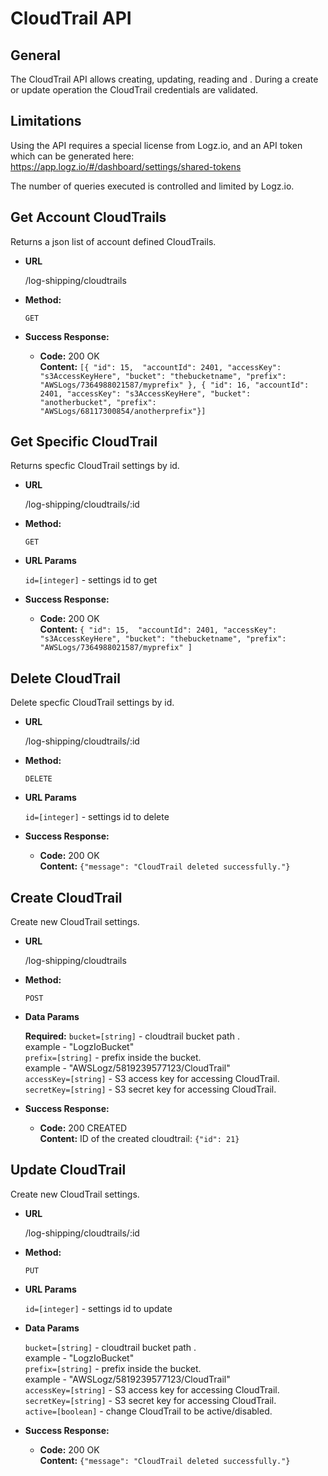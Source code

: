 # CloudTrail API

## General
The CloudTrail API allows creating, updating, reading and .
During a create or update operation the CloudTrail credentials are validated.

## Limitations
Using the API requires a special license from Logz.io, and an API token which can be generated here: https://app.logz.io/#/dashboard/settings/shared-tokens 

The number of queries executed is controlled and limited by Logz.io.


**Get Account CloudTrails**
----
  Returns a json list of account defined CloudTrails.

* **URL**

  /log-shipping/cloudtrails

* **Method:**

  `GET`

* **Success Response:**

  * **Code:** 200 OK <br />
    **Content:** `[{
    	"id": 15, 
    	"accountId": 2401,
    	"accessKey": "s3AccessKeyHere",
    	"bucket": "thebucketname",
    	"prefix": "AWSLogs/7364988021587/myprefix"
    }, { "id": 16, "accountId": 2401, "accessKey": "s3AccessKeyHere", "bucket": "anotherbucket", "prefix": "AWSLogs/68117300854/anotherprefix"}]`


**Get Specific CloudTrail**
----
  Returns specfic CloudTrail settings by id.

* **URL**

  /log-shipping/cloudtrails/:id

* **Method:**

  `GET`

*  **URL Params**
 
   `id=[integer]` - settings id to get

* **Success Response:**

  * **Code:** 200 OK <br />
    **Content:** `{
    	"id": 15, 
    	"accountId": 2401,
    	"accessKey": "s3AccessKeyHere",
    	"bucket": "thebucketname",
    	"prefix": "AWSLogs/7364988021587/myprefix"
    ]`


**Delete CloudTrail**
----
  Delete specfic CloudTrail settings by id.

* **URL**

  /log-shipping/cloudtrails/:id

* **Method:**

  `DELETE`

*  **URL Params**
 
   `id=[integer]` - settings id to delete

* **Success Response:**

  * **Code:** 200 OK <br />
    **Content:** `{"message": "CloudTrail deleted successfully."}`


**Create CloudTrail**
----
  Create new CloudTrail settings.

* **URL**

  /log-shipping/cloudtrails

* **Method:**

  `POST`

*  **Data Params**

	**Required:**
   `bucket=[string]` - cloudtrail bucket path . <br />
   		example - "LogzIoBucket" <br />
   `prefix=[string]` - prefix inside the bucket. <br />
   		example - "AWSLogz/5819239577123/CloudTrail" <br />
   `accessKey=[string]` - S3 access key for accessing CloudTrail. <br />
   `secretKey=[string]` - S3 secret key for accessing CloudTrail. <br />

* **Success Response:**

  * **Code:** 200 CREATED <br />
    **Content:** ID of the created cloudtrail:
    	`{"id": 21}`

**Update CloudTrail**
----
  Create new CloudTrail settings.

* **URL**

  /log-shipping/cloudtrails/:id

* **Method:**

  `PUT`

*  **URL Params**
 
   `id=[integer]` - settings id to update

*  **Data Params**

   `bucket=[string]` - cloudtrail bucket path . <br />
   		example - "LogzIoBucket" <br />
   `prefix=[string]` - prefix inside the bucket. <br />
   		example - "AWSLogz/5819239577123/CloudTrail" <br />
   `accessKey=[string]` - S3 access key for accessing CloudTrail. <br />
   `secretKey=[string]` - S3 secret key for accessing CloudTrail. <br />
   `active=[boolean]` - change CloudTrail to be active/disabled. <br />

* **Success Response:**

  * **Code:** 200 OK <br />
    **Content:** `{"message": "CloudTrail deleted successfully."}`